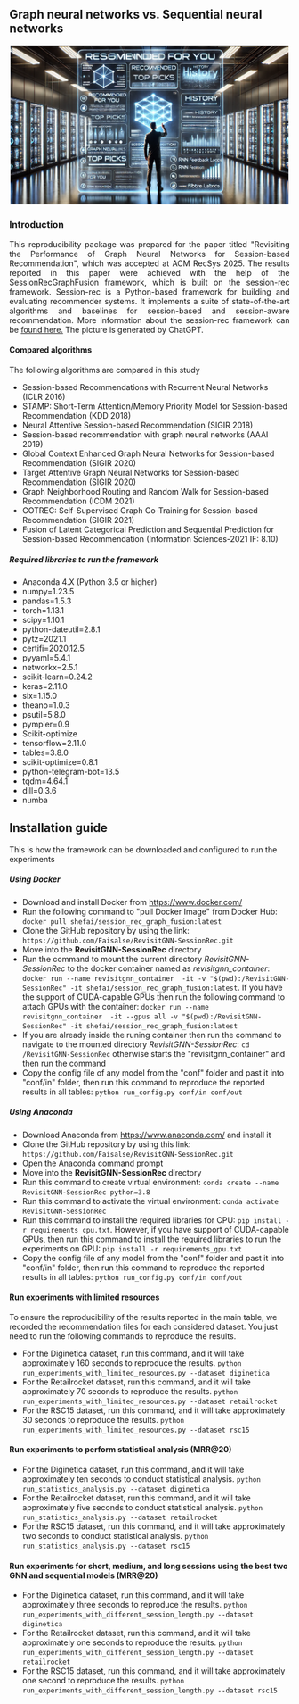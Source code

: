 <!DOCTYPE html>
<html>
<head>

</head>
<body>


<h2>Graph neural networks vs. Sequential neural networks</h2>

<p align="center">
  <img src="sbrs.webp" width="500", title="Credit goes to ChatGPT">
</p>


<h3>Introduction</h3>
<p align="justify">This reproducibility package was prepared for the paper titled "Revisiting the Performance of Graph Neural Networks for
Session-based Recommendation", which was accepted at ACM RecSys 2025. 
The results reported in this paper were achieved with the help of the SessionRecGraphFusion framework, which is built on the session-rec framework. Session-rec is a 
Python-based framework for building and evaluating recommender systems. It implements a suite of state-of-the-art algorithms and baselines for session-based and 
session-aware recommendation. More information about the session-rec framework can be <a href="https://rn5l.github.io/session-rec/index.html">found here.</a> The picture is generated by ChatGPT.</p>
<h4>Compared algorithms</h4>
The following algorithms are compared in this study
<ul>
  <li>Session-based Recommendations with Recurrent Neural Networks (ICLR 2016)</li>
  <li> STAMP: Short-Term Attention/Memory Priority Model for Session-based Recommendation (KDD 2018)</li>
  <li>Neural Attentive Session-based Recommendation (SIGIR 2018)</li>
  <li>Session-based recommendation with graph neural networks (AAAI 2019) </li>
  <li>Global Context Enhanced Graph Neural Networks for Session-based Recommendation (SIGIR 2020) </li>
  <li>Target Attentive Graph Neural Networks for Session-based Recommendation (SIGIR 2020) </li>
  <li>Graph Neighborhood Routing and Random Walk for Session-based Recommendation (ICDM 2021) </li>
  <li>COTREC: Self-Supervised Graph Co-Training for Session-based Recommendation (SIGIR 2021) </li>
  <li>Fusion of Latent Categorical Prediction and Sequential Prediction for Session-based Recommendation (Information Sciences-2021 IF: 8.10) </li>
</ul>

<h5>Required libraries to run the framework</h5>
<ul>
  <li>Anaconda 4.X (Python 3.5 or higher)</li>
  <li>numpy=1.23.5</li>
  <li>pandas=1.5.3</li>
  <li>torch=1.13.1</li>
  <li>scipy=1.10.1</li>
  <li>python-dateutil=2.8.1</li>
  <li>pytz=2021.1</li>
  <li>certifi=2020.12.5</li>
  <li>pyyaml=5.4.1</li>
  <li>networkx=2.5.1</li>
  <li>scikit-learn=0.24.2</li>
  <li>keras=2.11.0</li>
  <li>six=1.15.0</li>
  <li>theano=1.0.3</li>
  <li>psutil=5.8.0</li>
  <li>pympler=0.9</li>
  <li>Scikit-optimize</li>
  <li>tensorflow=2.11.0</li>
  <li>tables=3.8.0</li>
  <li>scikit-optimize=0.8.1</li>
  <li>python-telegram-bot=13.5</li>
  <li>tqdm=4.64.1</li>
  <li>dill=0.3.6</li>
  <li>numba</li>
</ul>
<h2>Installation guide</h2>  
<p>This is how the framework can be downloaded and configured to run the experiments</p>
  
<h5>Using Docker</h5>
<ul>
  <li>Download and install Docker from <a href="https://www.docker.com/">https://www.docker.com/</a></li>
  <li>Run the following command to "pull Docker Image" from Docker Hub: <code>docker pull shefai/session_rec_graph_fusion:latest</code>
  <li>Clone the GitHub repository by using the link: <code>https://github.com/Faisalse/RevisitGNN-SessionRec.git</code>
  <li>Move into the <b>RevisitGNN-SessionRec</b> directory</li>
  
  <li>Run the command to mount the current directory <i>RevisitGNN-SessionRec</i> to the docker container named as <i>revisitgnn_container</i>: <code>docker run --name revisitgnn_container  -it -v "$(pwd):/RevisitGNN-SessionRec" -it shefai/session_rec_graph_fusion:latest</code>. If you have the support of CUDA-capable GPUs then run the following command to attach GPUs with the container: <code>docker run --name revisitgnn_container  -it --gpus all -v "$(pwd):/RevisitGNN-SessionRec" -it shefai/session_rec_graph_fusion:latest</code></li> 
<li>If you are already inside the runing container then run the command to navigate to the mounted directory <i>RevisitGNN-SessionRec</i>: <code>cd /RevisitGNN-SessionRec</code> otherwise starts the "revisitgnn_container" and then run the command</li>
<li>Copy the config file of any model from the "conf" folder and past it into "conf/in" folder, then run this command to reproduce the reported results in all tables: <code>python run_config.py conf/in conf/out</code></li>
</ul>
<h5>Using Anaconda</h5>
  <ul>
    <li>Download Anaconda from <a href="https://www.anaconda.com/">https://www.anaconda.com/</a> and install it</li>
    <li>Clone the GitHub repository by using this link: <code>https://github.com/Faisalse/RevisitGNN-SessionRec.git</code></li>
    <li>Open the Anaconda command prompt</li>
    <li>Move into the <b>RevisitGNN-SessionRec</b> directory</li>
    <li>Run this command to create virtual environment: <code>conda create --name RevisitGNN-SessionRec python=3.8</code></li>
    <li>Run this command to activate the virtual environment: <code>conda activate RevisitGNN-SessionRec</code></li>
    <li>Run this command to install the required libraries for CPU: <code>pip install -r requirements_cpu.txt</code>. However, if you have support of CUDA-capable GPUs, 
        then run this command to install the required libraries to run the experiments on GPU: <code>pip install -r requirements_gpu.txt</code></li>
    <li>Copy the config file of any model from the "conf" folder and past it into "conf/in" folder, then run this command to reproduce the reported results in all tables: <code>python run_config.py conf/in conf/out</code></li>
  </ul>
  
  <h4>Run experiments with limited resources</h4>
  <p>To ensure the reproducibility of the results reported in the main table, we recorded the recommendation files for each considered dataset. You just need to run the following commands to reproduce the results.</p>
  <ul>
  <li>For the Diginetica dataset, run this command, and it will take approximately 160 seconds to reproduce the results. <code>python run_experiments_with_limited_resources.py --dataset diginetica</code>  </li>
  <li>For the Retailrocket dataset, run this command, and it will take approximately 70 seconds to reproduce the results. <code>python run_experiments_with_limited_resources.py --dataset retailrocket</code>  </li>
  <li>For the RSC15 dataset, run this command, and it will take approximately 30 seconds to reproduce the results. <code>python run_experiments_with_limited_resources.py --dataset rsc15</code>  </li>
  </ul>



  <h4>Run experiments to perform statistical analysis (MRR@20)</h4>
  <ul>
  <li>For the Diginetica dataset, run this command, and it will take approximately ten seconds to conduct statistical analysis. <code>python run_statistics_analysis.py --dataset diginetica</code>  </li>
  <li>For the Retailrocket dataset, run this command, and it will take approximately five seconds to conduct statistical analysis. <code>python run_statistics_analysis.py --dataset retailrocket</code>  </li>
  <li>For the RSC15 dataset, run this command, and it will take approximately two seconds to conduct statistical analysis. <code>python run_statistics_analysis.py --dataset rsc15</code>  </li>
  </ul>



  <h4>Run experiments for short, medium, and long sessions using the best two GNN and sequential models (MRR@20)</h4>
   <ul>
  <li>For the Diginetica dataset, run this command, and it will take approximately three seconds to reproduce the results. <code>python run_experiments_with_different_session_length.py --dataset diginetica</code>  </li>
  <li>For the Retailrocket dataset, run this command, and it will take approximately one seconds to reproduce the results. <code>python run_experiments_with_different_session_length.py --dataset retailrocket</code>  </li>
  <li>For the RSC15 dataset, run this command, and it will take approximately one second to reproduce the results. <code>python run_experiments_with_different_session_length.py --dataset rsc15</code>  </li>
  </ul>


</p>
</body>
</html>  


